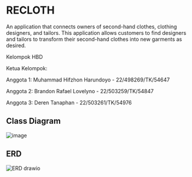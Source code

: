 # RECLOTH

An application that connects owners of second-hand clothes, clothing designers, and tailors. This application allows customers to find designers and tailors to transform their second-hand clothes into new garments as desired.

Kelompok HBD

Ketua Kelompok:

Anggota 1: Muhammad Hifzhon Harundoyo - 22/498269/TK/54647

Anggota 2: Brandon Rafael Lovelyno - 22/503259/TK/54847

Anggota 3: Deren Tanaphan - 22/503261/TK/54976

## Class Diagram

![image](https://github.com/user-attachments/assets/26172b75-7d83-409a-a783-05f7fd17deb0)

## ERD

![ERD drawio](https://github.com/user-attachments/assets/1c9dc5e8-8685-40ab-8829-5246e6f15700)

